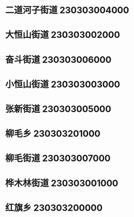 # 二道河子街道 230303004000
# 大恒山街道 230303002000
# 奋斗街道 230303006000
# 小恒山街道 230303003000
# 张新街道 230303005000
# 柳毛乡 230303201000
# 柳毛街道 230303007000
# 桦木林街道 230303001000
# 红旗乡 230303200000
